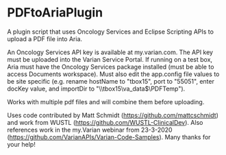 # PDFtoAriaPlugin

A plugin script that uses Oncology Services and Eclipse Scripting APIs to upload a PDF file into Aria.

An Oncology Services API key is available at my.varian.com.  The API key must be uploaded into the Varian Service Portal.  If running on a test box, Aria must have the Oncology Services package installed (must be able to access Documents workspace).  Must also edit the app.config file values to be site specific (e.g. rename hostName to "tbox15", port to "55051", enter docKey value, and importDir to "\\\tbox15\va_data$\PDFTemp").

Works with multiple pdf files and will combine them before uploading.

Uses code contributed by Matt Schmidt (https://github.com/mattcschmidt) and work from WUSTL (https://github.com/WUSTL-ClinicalDev).  Also references work in the my.Varian webinar from 23-3-2020 (https://github.com/VarianAPIs/Varian-Code-Samples).  Many thanks for your help!

